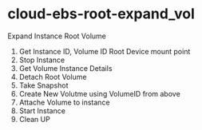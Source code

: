# cloud-ebs-root-expand_vol
Expand Instance Root Volume

1. Get Instance ID, Volume ID Root Device mount point
2. Stop Instance
3. Get Volume Instance Details 
4. Detach Root Volume
5. Take Snapshot
6. Create New Volutme using VolumeID from above
7. Attache Volume to instance
8. Start Instance
9. Clean UP
